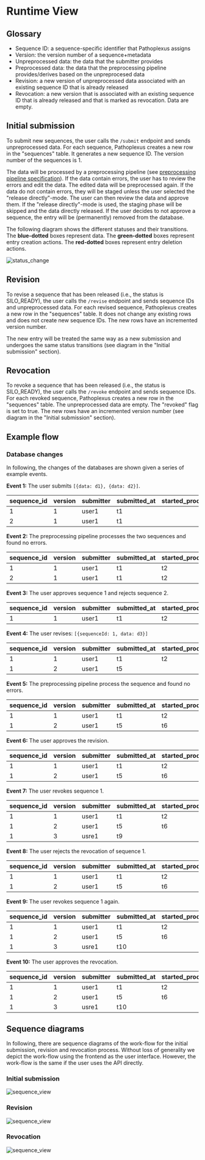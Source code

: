 # Runtime View

## Glossary

- Sequence ID: a sequence-specific identifier that Pathoplexus assigns
- Version: the version number of a sequence+metadata
- Unpreprocessed data: the data that the submitter provides
- Preprocessed data: the data that the preprocessing pipeline provides/derives based on the unpreprocesed data
- Revision: a new version of unpreprocessed data associated with an existing sequence ID that is already released
- Revocation: a new version that is associated with an existing sequence ID that is already released and that is marked as revocation. Data are empty.

## Initial submission

To submit new sequences, the user calls the `/submit` endpoint and sends unpreprocessed data. For each sequence, Pathoplexus creates a new row in the "sequences" table. It generates a new sequence ID. The version number of the sequences is 1.

The data will be processed by a preprocessing pipeline (see [preprocessing pipeline specification](../../preprocessing/specification.md)). If the data contain errors, the user has to review the errors and edit the data. The edited data will be preprocessed again. If the data do not contain errors, they will be staged unless the user selected the "release directly"-mode. The user can then review the data and approve them. If the "release directly"-mode is used, the staging phase will be skipped and the data directly released. If the user decides to not approve a sequence, the entry will be (permanently) removed from the database.

The following diagram shows the different statuses and their transitions. The **blue-dotted** boxes represent data. The **green-dotted** boxes represent entry creation actions. The **red-dotted** boxes represent entry deletion actions.

![status_change](./plantuml/statusChange.svg)

## Revision

To revise a sequence that has been released (i.e., the status is SILO_READY), the user calls the `/revise` endpoint and sends sequence IDs and unpreprocessed data. For each revised sequence, Pathoplexus creates a new row in the "sequences" table. It does not change any existing rows and does not create new sequence IDs. The new rows have an incremented version number.

The new entry will be treated the same way as a new submission and undergoes the same status transitions (see diagram in the "Initial submission" section).

## Revocation

To revoke a sequence that has been released (i.e., the status is SILO_READY), the user calls the `/revoke` endpoint and sends sequence IDs. For each revoked sequence, Pathoplexus creates a new row in the "sequences" table. The unpreprocessed data are empty. The "revoked" flag is set to true. The new rows have an incremented version number  (see diagram in the "Initial submission" section).


## Example flow

### Database changes
In following, the changes of the databases are shown given a series of example events.

**Event 1:** The user submits `[{data: d1}, {data: d2}]`.

| sequence_id | version | submitter | submitted_at | started_processing_at | finished_processing_at | approved_at | status   | is_revocation | original_data | processed_data | errors | warnings |
| ----------- |---------|-----------| ------------ |-----------------------| ---------------------- | ----------- | -------- |---------------| ------------- | -------------- | ------ | -------- |
| 1           | 1       | user1     | t1           |                       |                        |             | RECEIVED | false         | d1            |                |        |          |
| 2           | 1       | user1     | t1           |                       |                        |             | RECEIVED | false         | d2            |                |        |          |


**Event 2:** The preprocessing pipeline processes the two sequences and found no errors.

| sequence_id | version | submitter | submitted_at | started_processing_at | finished_processing_at | approved_at | status  | is_revocation | original_data | processed_data | errors | warnings |
| ----------- | -------- |-----------| ------------ | --------------------- | ---------------------- | ----------- | ------- |---------------| ------------- | -------------- | ------ | -------- |
| 1           | 1        | user1     | t1           | t2                    | t3                     |             | STAGING | false         | d1            | ...            | []     | []       |
| 2           | 1        | user1     | t1           | t2                    | t3                     |             | STAGING | false         | d2            | ...            | []     | []       |


**Event 3:** The user approves sequence 1 and rejects sequence 2.

| sequence_id | version | submitter | submitted_at | started_processing_at | finished_processing_at | approved_at | status     | is_revocation | original_data | processed_data | errors | warnings |
| ----------- | -------- | --------- | ------------ | --------------------- | ---------------------- | ----------- | ---------- |---------------| ------------- | -------------- | ------ | -------- |
| 1           | 1        | user1     | t1           | t2                    | t3                     | t4          | SILO_READY | false         | d1            | ...            | []     | []       |


**Event 4:** The user revises: `[{sequenceId: 1, data: d3}]`


| sequence_id | version | submitter | submitted_at | started_processing_at | finished_processing_at | approved_at | status     | is_revocation | original_data | processed_data | errors | warnings |
| ----------- | -------- | --------- | ------------ | --------------------- | ---------------------- | ----------- | ---------- |---------------| ------------- | -------------- | ------ | -------- |
| 1           | 1        | user1     | t1           | t2                    | t3                     | t4          | SILO_READY | false         | d1            | ...            | []     | []       |
| 1           | 2        | user1     | t5           |                       |                        |             | RECEIVED   | false         | d3            |                |        |          |

**Event 5:** The preprocessing pipeline process the sequence and found no errors.

| sequence_id | version | submitter | submitted_at | started_processing_at | finished_processing_at | approved_at | status     | is_revocation | original_data | processed_data | errors | warnings |
| ----------- | -------- | --------- | ------------ | --------------------- | ---------------------- | ----------- | ---------- |---------------| ------------- | -------------- | ------ | -------- |
| 1           | 1        | user1     | t1           | t2                    | t3                     | t4          | SILO_READY | false         | d1            | ...            | []     | []       |
| 1           | 2        | user1     | t5           | t6                    | t7                     |             | STAGING    | false         | d3            | ...            | []     | []       |

**Event 6:** The user approves the revision.

| sequence_id | version | submitter | submitted_at | started_processing_at | finished_processing_at | approved_at | status     | is_revocation | original_data | processed_data | errors | warnings |
| ----------- | -------- | --------- | ------------ | --------------------- | ---------------------- | ----------- | ---------- |---------------| ------------- | -------------- | ------ | -------- |
| 1           | 1        | user1     | t1           | t2                    | t3                     | t4          | SILO_READY | false         | d1            | ...            | []     | []       |
| 1           | 2        | user1     | t5           | t6                    | t7                     | t8          | SILO_READY | false         | d3            | ...            | []     | []       |

**Event 7:** The user revokes sequence 1.

| sequence_id | version | submitter | submitted_at | started_processing_at | finished_processing_at | approved_at | status          | is_revocation | original_data | processed_data | errors | warnings |
| ----------- | -------- | --------- | ------------ | --------------------- | ---------------------- | ----------- | --------------- |---------------| ------------- | -------------- | ------ | -------- |
| 1           | 1        | user1     | t1           | t2                    | t3                     | t4          | SILO_READY      | false         | d1            | ...            | []     | []       |
| 1           | 2        | user1     | t5           | t6                    | t7                     | t8          | SILO_READY      | false         | d3            | ...            | []     | []       |
| 1           | 3        | usre1     | t9           |                       |                        |             | STAGING_REVOKED | true          |               |                |        |          |

**Event 8:** The user rejects the revocation of sequence 1.

| sequence_id | version | submitter | submitted_at | started_processing_at | finished_processing_at | approved_at | status     | is_revocation | original_data | processed_data | errors | warnings |
| ----------- | -------- | --------- | ------------ | --------------------- | ---------------------- | ----------- | ---------- |---------------| ------------- | -------------- | ------ | -------- |
| 1           | 1        | user1     | t1           | t2                    | t3                     | t4          | SILO_READY | false         | d1            | ...            | []     | []       |
| 1           | 2        | user1     | t5           | t6                    | t7                     | t8          | SILO_READY | false         | d3            | ...            | []     | []       |

**Event 9:** The user revokes sequence 1 again.

| sequence_id | version | submitter | submitted_at | started_processing_at | finished_processing_at | approved_at | status          | is_revocation | original_data | processed_data | errors | warnings |
| ----------- | -------- | --------- | ------------ | --------------------- | ---------------------- | ----------- | --------------- |---------------| ------------- | -------------- | ------ | -------- |
| 1           | 1        | user1     | t1           | t2                    | t3                     | t4          | SILO_READY      | false         | d1            | ...            | []     | []       |
| 1           | 2        | user1     | t5           | t6                    | t7                     | t8          | SILO_READY      | false         | d3            | ...            | []     | []       |
| 1           | 3        | usre1     | t10           |                       |                        |             | STAGING_REVOKED | true          |               |                |        |          |

**Event 10:** The user approves the revocation.

| sequence_id | version | submitter | submitted_at | started_processing_at | finished_processing_at | approved_at | status     | is_revocation | original_data | processed_data | errors | warnings |
| ----------- | -------- | --------- | ------------ | --------------------- | ---------------------- | ----------- | ---------- |---------------| ------------- | -------------- | ------ | -------- |
| 1           | 1        | user1     | t1           | t2                    | t3                     | t4          | SILO_READY | false         | d1            | ...            | []     | []       |
| 1           | 2        | user1     | t5           | t6                    | t7                     | t8          | SILO_READY | false         | d3            | ...            | []     | []       |
| 1           | 3        | usre1     | t10          |                       |                        | t11         | SILO_READY | true          |               |                |        |          |

## Sequence diagrams

In following, there are sequence diagrams of the work-flow for the initial submission, revision and revocation process. Without loss of generality we depict the work-flow using the frontend as the user interface. However, the work-flow is the same if the user uses the API directly. 

### Initial submission
![sequence_view](./plantuml/sequenceInitialSubmission.svg)

### Revision
![sequence_view](./plantuml/sequenceRevision.svg)

### Revocation
![sequence_view](./plantuml/sequenceRevocation.svg)
